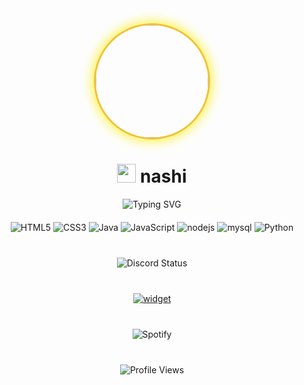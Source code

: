 <div align="center">
  <img width="180" src="https://i.pinimg.com/736x/28/c5/34/28c5341b6ebcaee541d9fcfaa5ed42fa.jpg" style="border-radius: 50%; border: 3px solid #f1c232; box-shadow: 0 0 20px rgb(255, 238, 0);">

  <h1>
    <img src="https://cdn.discordapp.com/emojis/1334401685069496434.webp?size=40&animated=true" width="30px"> 
    nashi
  </h1>

  <img src="https://readme-typing-svg.herokuapp.com?font=Fira+Code&size=22&pause=1000&color=f1c232&center=true&vCenter=true&width=435&lines=whoami;//+xtazy;blue+billz+<3;uhhh" alt="Typing SVG">

<div style="margin: 20px 0;">
    <img src="https://img.shields.io/badge/html5-%23E34F26.svg?style=for-the-badge&logo=html5&logoColor=white" alt="HTML5">
    <img src="https://img.shields.io/badge/css3-%231572B6.svg?style=for-the-badge&logo=css3&logoColor=white" alt="CSS3">
    <img src="https://img.shields.io/badge/java-%23ED8B00.svg?style=for-the-badge&logo=java&logoColor=white" alt="Java">
    <img src="https://img.shields.io/badge/javascript-%23323330.svg?style=for-the-badge&logo=javascript&logoColor=%23F7DF1E" alt="JavaScript">
    <img src="https://img.shields.io/badge/node.js-6DA55F?style=for-the-badge&logo=node.js&logoColor=white" alt = "nodejs"/>
    <img src="https://img.shields.io/badge/mysql-%2300f.svg?style=for-the-badge&logo=mysql&logoColor=white" alt = "mysql"/>
    <img src="https://img.shields.io/badge/Python-f1c232?style=for-the-badge&logo=python&logoColor=white" alt="Python">
</div>


  <div style="background: transparent; border-radius: 10px; padding: 20px; margin: 20px 0;">
      <img src="https://lanyard.cnrad.dev/api/1326097559114092575?theme=dark&bg=transparent&idleMessage=//%20xtazy%20<3...&borderRadius=10px&textColor=f1c232" alt="Discord Status">
  </div>

<div align="center">

[![widget](https://invidget.switchblade.xyz/xtazy)](https://discord.gg/xtazy)

</div>

  <div style="background: rgba(137, 43, 226, 0); border-radius: 10px; padding: 20px; margin: 20px 0;">
    <img src="https://spotify-github-profile.kittinanx.com/api/view?uid=7hd2qy9twhbykcj9skuoxdkae&cover_image=true&theme=default&show_offline=false&background_color=121212&interchange=false&bar_color=f1c232&bar_color_cover=false" alt="Spotify">
  </div>

  <img src="https://komarev.com/ghpvc/?username=idknanashi&color=f1c232" alt="Profile Views">
</div>